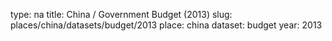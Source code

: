 type: na
title: China / Government Budget (2013)
slug: places/china/datasets/budget/2013
place: china
dataset: budget
year: 2013
